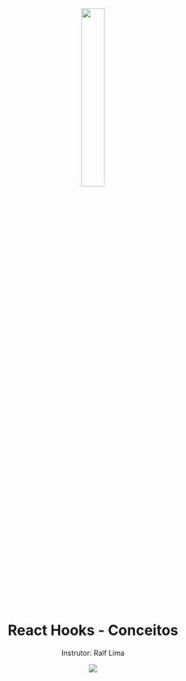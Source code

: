 <div align="center">
  <img src="https://github.com/ralflima/react_hooks/blob/master/conceitos/src/logo.svg" width="30%">
  <h1 style="border-bottom:none">React Hooks - Conceitos</h1>
  <p>Instrutor: Ralf Lima</p>
  
  <a href="https://www.youtube.com/channel/UCtT934GO9Y7hoFPR_vmV5zQ" target="_blank">
     <img src="https://img.shields.io/badge/YouTube-FF0000?style=for-the-badge&logo=youtube&logoColor=white">
  </a>
</div>
